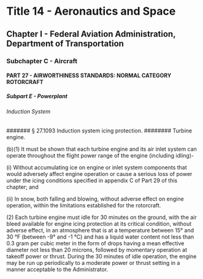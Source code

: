 
# Title 14 - Aeronautics and Space
## Chapter I - Federal Aviation Administration, Department of Transportation
### Subchapter C - Aircraft
#### PART 27 - AIRWORTHINESS STANDARDS: NORMAL CATEGORY ROTORCRAFT
##### Subpart E - Powerplant
###### Induction System
####### § 27.1093 Induction system icing protection.
######## Turbine engine.

(b)(1) It must be shown that each turbine engine and its air inlet system can operate throughout the flight power range of the engine (including idling)-

(i) Without accumulating ice on engine or inlet system components that would adversely affect engine operation or cause a serious loss of power under the icing conditions specified in appendix C of Part 29 of this chapter; and

(ii) In snow, both falling and blowing, without adverse effect on engine operation, within the limitations established for the rotorcraft.

(2) Each turbine engine must idle for 30 minutes on the ground, with the air bleed available for engine icing protection at its critical condition, without adverse effect, in an atmosphere that is at a temperature between 15&#xB0; and 30 &#xB0;F (between -9&#xB0; and -1 &#xB0;C) and has a liquid water content not less than 0.3 gram per cubic meter in the form of drops having a mean effective diameter not less than 20 microns, followed by momentary operation at takeoff power or thrust. During the 30 minutes of idle operation, the engine may be run up periodically to a moderate power or thrust setting in a manner acceptable to the Administrator.

